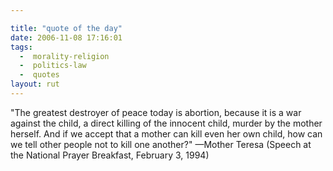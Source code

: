 ```yaml
---

title: "quote of the day"
date: 2006-11-08 17:16:01
tags:
  -  morality-religion
  -  politics-law
  -  quotes
layout: rut
---
```


"The greatest destroyer of peace today is abortion, because it is a war against the child, a direct killing of the innocent child, murder by the mother herself. And if we accept that a mother can kill even her own child, how can we tell other people not to kill one another?" &mdash;Mother Teresa (Speech at the National Prayer Breakfast, February 3, 1994)

